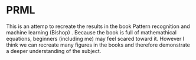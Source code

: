 # PRML
This is an attemp to recreate the results in the book Pattern recognition and machine learning (Bishop) . Because the book is full of mathemathical equations, beginners (including me) may feel scared toward it. However I think we can recreate many figures in the books and therefore demonstrate a deeper understanding of the subject. 
